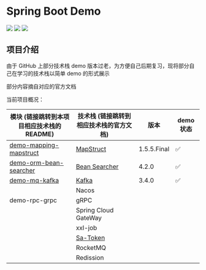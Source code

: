 # Spring Boot Demo

<img src="https://img.shields.io/badge/JDK-17.0.7-orange"> <img src="https://img.shields.io/badge/Spring%20Boot-3.0.7-brightgreen"> <img src="https://img.shields.io/badge/author-OrionLi-blue">

## 项目介绍

由于 GitHub 上部分技术栈 demo 版本过老，为方便自己后期复习，现将部分自己在学习的技术栈以简单 demo 的形式展示

部分内容摘自对应的官方文档

当前项目概况：

| 模块 (链接跳转到本项目相应技术栈的README)                                  | 技术栈 (链接跳转到相应技术栈的官方文档)                                                                  | 版本          | demo 状态 |
|------------------------------------------------------------|----------------------------------------------------------------------------------------|-------------|---------|
| [demo-mapping-mapstruct](demo-mapping-mapstruct/README.md) | [MapStruct](https://mapstruct.org/documentation/stable/reference/html/)                | 1.5.5.Final | ✅       |
| [demo-orm-bean-searcher](demo-orm-bean-searcher/README.md) | [Bean Searcher](https://bs.zhxu.cn/guide/latest/introduction.html)                     | 4.2.0       | ✅       |
| [demo-mq-kafka](demo-mq-kafka/README.md)                   | [Kafka](https://docs.spring.io/spring-kafka/docs/3.0.6/reference/html/#kafka-template) | 3.4.0       | ✅       |
|                                                            | Nacos                                                                                  |             |         |
| demo-rpc-grpc                                              | gRPC                                                                                   |             |         |
|                                                            | Spring Cloud GateWay                                                                   |             |         |
|                                                            | xxl-job                                                                                |             |         |
|                                                            | [Sa-Token](https://sa-token.cc/doc.html#/)                                             |             |         |
|                                                            | RocketMQ                                                                               |             |         |
|                                                            | Redission                                                                              |             |         |
